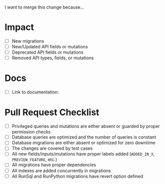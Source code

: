 I want to merge this change because...

<!-- Please mention all relevant issue numbers. -->
<!-- GitHub issue number is required for external contributions. -->

# Impact

- [ ] New migrations
- [ ] New/Updated API fields or mutations
- [ ] Deprecated API fields or mutations
- [ ] Removed API types, fields, or mutations

# Docs

<!-- Docs are stored in a separate repository: https://github.com/pmtraders/pmtraders-docs/. -->
<!-- Please provide a link to the PR that updates documentation for your changes. -->
<!-- If changes in docs are not required, please mention that in the description. -->

- [ ] Link to documentation:

# Pull Request Checklist

<!-- Please keep this section. It will make the maintainer's life easier. -->

- [ ] Privileged queries and mutations are either absent or guarded by proper permission checks
- [ ] Database queries are optimized and the number of queries is constant
- [ ] Database migrations are either absent or optimized for zero downtime
- [ ] The changes are covered by test cases
- [ ] All new fields/inputs/mutations have proper labels added (`ADDED_IN_X`, `PREVIEW_FEATURE`, etc.)
- [ ] All migrations have proper dependencies
- [ ] All indexes are added concurrently in migrations
- [ ] All RunSql and RunPython migrations have revert option defined
